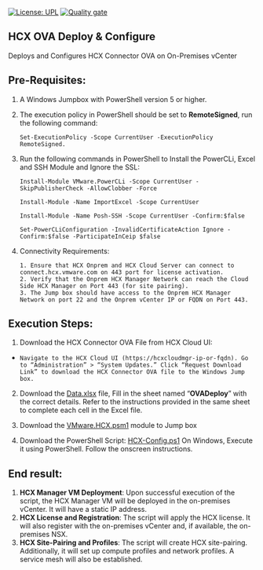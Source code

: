 [![License: UPL](https://img.shields.io/badge/license-UPL-green)](https://img.shields.io/badge/license-UPL-green) [![Quality gate](https://sonarcloud.io/api/project_badges/quality_gate?project=oracle-devrel_vmware-hcx-automation)](https://sonarcloud.io/dashboard?id=oracle-devrel_vmware-hcx-automation)

## HCX OVA Deploy & Configure
Deploys and Configures HCX Connector OVA on On-Premises vCenter

## Pre-Requisites:

1.	A Windows Jumpbox with PowerShell version 5 or higher.
2.	The execution policy in PowerShell should be set to **RemoteSigned**, run the following command:
      ```
      Set-ExecutionPolicy -Scope CurrentUser -ExecutionPolicy RemoteSigned.
      ```
3.	Run the following commands in PowerShell to Install the PowerCLi, Excel and SSH Module and Ignore the SSL:

      ```
      Install-Module VMware.PowerCLi -Scope CurrentUser -SkipPublisherCheck -AllowClobber -Force
      ```
      ```
      Install-Module -Name ImportExcel -Scope CurrentUser
      ```
      ```
      Install-Module -Name Posh-SSH -Scope CurrentUser -Confirm:$false
      ```
      ```
      Set-PowerCLiConfiguration -InvalidCertificateAction Ignore -Confirm:$false -ParticipateInCeip $false
      ```

4.    Connectivity Requirements:
      ```
      1. Ensure that HCX Onprem and HCX Cloud Server can connect to connect.hcx.vmware.com on 443 port for license activation.
      2. Verify that the Onprem HCX Manager Network can reach the Cloud Side HCX Manager on Port 443 (for site pairing).
      3. The Jump box should have access to the Onprem HCX Manager Network on port 22 and the Onprem vCenter IP or FQDN on Port 443.
      ```
      
## Execution Steps:
1. Download the HCX Connector OVA File from HCX Cloud UI: 

  - ```Navigate to the HCX Cloud UI (https://hcxcloudmgr-ip-or-fqdn). Go to “Administration” > “System Updates.” Click “Request Download Link” to download the HCX Connector OVA file to the Windows Jump box.```

2. Download the [Data.xlsx](https://github.com/oracle-devrel/vmware-hcx-automation/blob/develop/Data.xlsx) file, Fill in the sheet named “**OVADeploy**” with the correct details. Refer to the instructions provided in the same sheet to complete each cell in the Excel file.

3. Download the [VMware.HCX.psm1](https://github.com/oracle-devrel/vmware-hcx-automation/blob/develop/VMware.HCX.psm1) module to Jump box

4. Download the PowerShell Script: [HCX-Config.ps1](https://github.com/oracle-devrel/vmware-hcx-automation/blob/develop/HCX-Config.ps1)
On Windows, Execute it using PowerShell. Follow the onscreen instructions.

## End result:

1.	**HCX Manager VM Deployment**: Upon successful execution of the script, the HCX Manager VM will be deployed in the on-premises vCenter. It will have a static IP address.
2.	**HCX License and Registration**: The script will apply the HCX license. It will also register with the on-premises vCenter and, if available, the on-premises NSX.
3.	**HCX Site-Pairing and Profiles**: The script will create HCX site-pairing. Additionally, it will set up compute profiles and network profiles. A service mesh will also be established.
